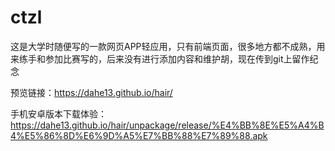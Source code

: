 # ctzl
这是大学时随便写的一款网页APP轻应用，只有前端页面，很多地方都不成熟，用来练手和参加比赛写的，后来没有进行添加内容和维护胡，现在传到git上留作纪念

预览链接：https://dahe13.github.io/hair/

手机安卓版本下载体验：https://dahe13.github.io/hair/unpackage/release/%E4%BB%8E%E5%A4%B4%E5%86%8D%E6%9D%A5%E7%BB%88%E7%89%88.apk
